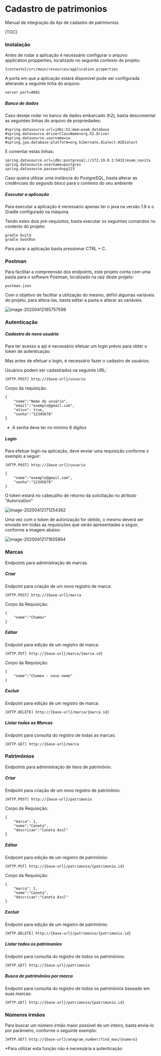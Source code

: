 

# Cadastro de patrimonios

Manual de integração da Api de cadastro de patrimonios



[TOC]



### Instalação

Antes de rodar a aplicação é necessário configurar o arquivo application.propperties, localizado no seguinte contexto do projeto:

```
{contexto}/src/main/resources/application.properties
```



A porta em que a aplicação estará disponível pode ser configurada alterando a seguinte linha do arquivo:

```
server.port=8082
```

##### Banco de dados

Caso deseje rodar no banco de dados embarcado (h2), basta descomentar as seguintes linhas do arquivo de propriedades:

```
#spring.datasource.url=jdbc:h2:mem:exam_database
#spring.datasource.driverClassName=org.h2.Driver
#spring.datasource.username=sa
#spring.jpa.database-platform=org.hibernate.dialect.H2Dialect
```

 E comentar estas linhas:

```
spring.datasource.url=jdbc:postgresql://172.19.0.2:5432/exam_navita
spring.datasource.username=postgres
spring.datasource.password=pg123
```

Caso queira utilizar uma instância do PostgreSQL, basta alterar as credênciais do segundo bloco para o contexto do seu ambiente

##### Executar a aplicação

Para executar a aplicação é necessário apenas ter o java na versão 1.8 e o Gradle configurado na máquina.

Tendo estes dois pré-requisitos, basta executar os seguintes comandos no contexto do projeto:

```
gradle build
gradle bootRun
```

Para parar a aplicação basta pressionar CTRL + C.



### Postman

Para facilitar a compreensão dos endpoints, este projeto conta com uma pasta para o software Postman, localizado na raiz deste projeto:

```
postman.json
```



Com o objetivo de facilitar a utilização do mesmo, defini algumas variáveis do projeto, para altera-las, basta editar a pasta e alterar as variáveis.



![image-20200412165757599](media/image-20200412165757599.png)



### Autenticação

##### Cadastro de novo usuário

Para ter acesso a api é necessário efetuar um login prévio para obter o token de autenticação.

Mas antes de efetuar o login, é necessário fazer o cadastro de usuários.

Usuários podem ser cadastrados na seguinte URL:

```
[HTTP.POST] http://{base-url}/usuario
```

Corpo da requisição:

```
{
	"nome":"Nome do usuário",
	"email":"exemplo@gmail.com",
	"ativo": true,
	"senha":"12345678"
}
```



* A senha deve ter no mínimo 6 dígitos

  

##### Login

Para efetuar login na aplicação, deve enviar uma requisição conforme o exemplo a seguir:

```
[HTTP.POST] http://{base-url}/usuario
```

```
{
	"nome":"exemplo@gmail.com",
	"senha":"12345678"
}
```

O token estará no cabeçalho de retorno da solicitação no atributo "Autorization"

![image-20200412171254362](media/image-20200412171254362.png)

Uma vez com o token de autorização for obtido, o mesmo deverá ser enviado em todas as requisições que serão apresentadas a seguir, conforme a imagem abaixo:

![image-20200412171655894](media/image-20200412171655894.png)

### Marcas

Endpoints para administração de marcas.

##### Criar

Endpoint para criação de um novo registro de marca:

```
[HTTP.POST] http://{base-url}/marca
```

Corpo da Requisição:

```
{
	"nome":"Chamex"
}
```

##### Editar

Endpoint para edição de um registro de marca:

```
[HTTP.PUT] http://{base-url}/marca/{marca.id}
```

Corpo da Requisição:

```
{
	"nome":"Chamex - novo nome"
}
```

##### Excluir

Endpoint para edição de um registro de marca:

```
[HTTP.DELETE] http://{base-url}/marca/{marca.id}
```

##### Listar todas as Marcas

Endpoint para consulta do registro de todas as marcas:

```
[HTTP.GET] http://{base-url}/marca
```



### Patrimônios

Endpoints para administração de itens de patrimônio.

##### Criar

Endpoint para criação de um novo registro de patrimônio:

```
[HTTP.POST] http://{base-url}/patrimonio
```

Corpo da Requisição:

```
{
	"marca": 1,
	"nome":"Caneta",
	"descricao":"Caneta Azul"
}
```

##### Editar

Endpoint para edição de um registro de patrimônio:

```
[HTTP.PUT] http://{base-url}/patrimonio/{patrimonio.id}
```

Corpo da Requisição:

```
{
	"marca": 1,
	"nome":"Caneta",
	"descricao":"Caneta Azul"
}
```

##### Excluir

Endpoint para edição de um registro de patrimônio:

```
[HTTP.DELETE] http://{base-url}/patrimonio/{patrimonio.id}
```

##### Listar todos os patrimonios

Endpoint para consulta do registro de todos os patrimônios:

```
[HTTP.GET] http://{base-url}/patrimonio
```

##### Busca de patrimônios por marca

Endpoint para consulta do registro de todos os patrimônios baseado em suas marcas:

```
[HTTP.GET] http://{base-url}/patrimonio/{patrimonio.id}
```

### Números irmãos

Para buscar um número irmão maior possível de um inteiro, basta envia-lo por parâmetro, conforme o seguinte exemplo:

```
[HTTP.GET] http://{base-url}/anagram_number/find_max/{numero}
```

*Para utilizar esta função não é necessária a autenticação